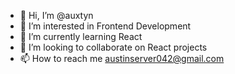 - 👋 Hi, I’m @auxtyn
- 👀 I’m interested in Frontend Development
- 🌱 I’m currently learning React
- 💞️ I’m looking to collaborate on React projects
- 📫 How to reach me austinserver042@gmail.com

<!---
auxtyn/auxtyn is a ✨ special ✨ repository because its `README.md` (this file) appears on your GitHub profile.
You can click the Preview link to take a look at your changes.
--->
